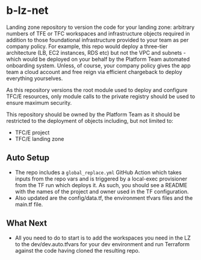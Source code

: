 
# b-lz-net

Landing zone repository to version the code for your landing zone: arbitrary numbers of TFE or TFC workspaces and infrastructure objects required in addition to those foundational infrastructure provided to your team as per company policy. For example, this repo would deploy a three-tier architecture (LB, EC2 instances, RDS etc) but not the VPC and subnets - which would be deployed on your behalf by the Platform Team automated onboarding system.  Unless, of course, your company policy gives the app team a cloud account and free reign via efficient chargeback to deploy everything yourselves.

As this repository versions the root module used to deploy and configure TFC/E resources, only module calls to the private registry should be used to ensure maximum security.  

This repository should be owned by the Platform Team as it should be restricted to the deployment of objects including, but not limited to:
- TFC/E project
- TFC/E landing zone

## Auto Setup
- The repo includes a `global_replace.yml` GitHub Action which takes inputs from the repo vars and is triggered by a local-exec provisioner from the TF run which deploys it.  As such, you should see a README with the names of the project and owner used in the TF configuration.
- Also updated are the config/data.tf, the environment tfvars files and the main.tf file.

## What Next
- All you need to do to start is to add the workspaces you need in the LZ to the dev/dev.auto.tfvars for your dev environment and run Terraform against the code having cloned the resulting repo.


